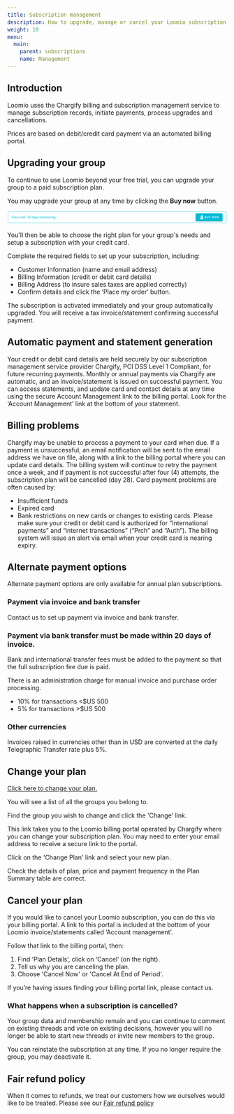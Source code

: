 ```yaml
---
title: Subscription management
description: How to upgrade, manage or cancel your Loomio subscription.
weight: 10
menu:
  main:
    parent: subscriptions
    name: Management
---
```


## Introduction
Loomio uses the Chargify billing and subscription management service to manage subscription records, initiate payments, process upgrades and cancellations.

Prices are based on debit/credit card payment via an automated billing portal.

## Upgrading your group
To continue to use Loomio beyond your free trial, you can upgrade your group to a paid subscription plan.

You may upgrade your group at any time by clicking the __Buy now__ button.

![The Buy now button](buy-now.png)

You'll then be able to choose the right plan for your group's needs and setup a subscription with your credit card.

Complete the required fields to set up your subscription, including:
- Customer Information (name and email address)
- Billing Information (credit or debit card details)
- Billing Address (to insure sales taxes are applied correctly)
- Confirm details and click the ‘Place my order’ button.

The subscription is activated immediately and your group automatically upgraded. You will receive a tax invoice/statement confirming successful payment.

## Automatic payment and statement generation
Your credit or debit card details are held securely by our subscription management service provider Chargify, PCI DSS Level 1 Compliant, for future recurring payments.
Monthly or annual payments via Chargify are automatic, and an invoice/statement is issued on successful payment.
You can access statements, and update card and contact details at any time using the secure Account Management link to the billing portal. Look for the ‘Account Management’ link at the bottom of your statement.

## Billing problems
Chargify may be unable to process a payment to your card when due.
If a payment is unsuccessful, an email notification will be sent to the email address we have on file, along with a link to the billing portal where you can update card details. The billing system will continue to retry the payment once a week, and if payment is not successful after four (4) attempts, the subscription plan will be cancelled (day 28).
Card payment problems are often caused by:
- Insufficient funds
- Expired card
- Bank restrictions on new cards or changes to existing cards. Please make sure your credit or debit card is authorized for “international payments” and “internet transactions” (“Prch” and “Auth”).
The billing system will issue an alert via email when your credit card is nearing expiry.

## Alternate payment options
Alternate payment options are only available for annual plan subscriptions.

### Payment via invoice and bank transfer
Contact us to set up payment via invoice and bank transfer.

### Payment via bank transfer must be made within 20 days of invoice.
Bank and international transfer fees must be added to the payment so that the full subscription fee due is paid.

There is an administration charge for manual invoice and purchase order processing.
- 10% for transactions <$US 500
- 5% for transactions >$US 500

### Other currencies
Invoices raised in currencies other than in USD are converted at the daily Telegraphic Transfer rate plus 5%.

## Change your plan

[Click here to change your plan.](https://www.loomio.org/upgrade/)

You will see a list of all the groups you belong to.

Find the group you wish to change and click the 'Change' link.

This link takes you to the Loomio billing portal operated by Chargify where you can change your subscription plan. You may need to enter your email address to receive a secure link to the portal.

Click on the 'Change Plan' link and select your new plan.

Check the details of plan, price and payment frequency in the Plan Summary table are correct.

## Cancel your plan
If you would like to cancel your Loomio subscription, you can do this via your billing portal. A link to this portal is included at the bottom of your Loomio invoice/statements called ‘Account management’.

Follow that link to the billing portal, then:

1. Find ‘Plan Details’, click on ‘Cancel’ (on the right).
2. Tell us why you are canceling the plan.
3. Choose 'Cancel Now' or 'Cancel At End of Period'.

If you’re having issues finding your billing portal link, please contact us.

### What happens when a subscription is cancelled?

Your group data and membership remain and you can continue to comment on existing threads and vote on existing decisions, however you will no longer be able to start new threads or invite new members to the group.  

You can reinstate the subscription at any time. If you no longer require the group, you may deactivate it.

## Fair refund policy
When it comes to refunds, we treat our customers how we ourselves would like to be treated. Please see our [Fair refund policy]()
